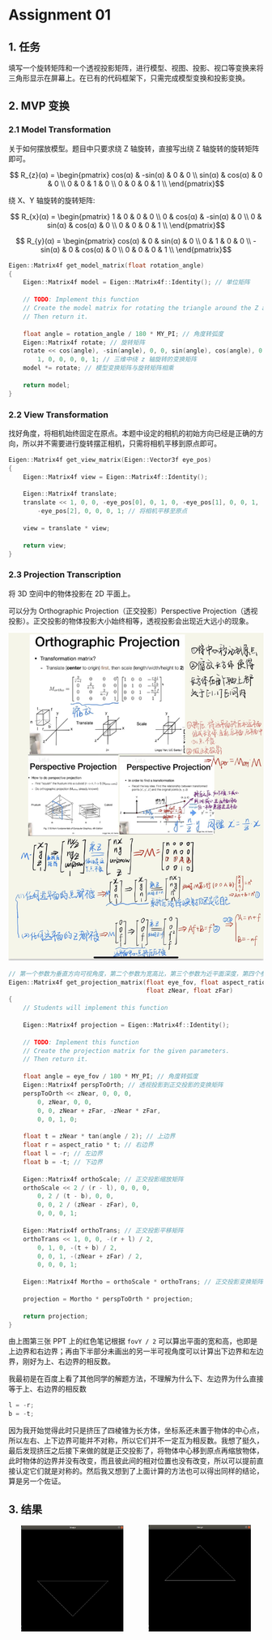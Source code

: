 # Assignment 01

## 1. 任务

填写一个旋转矩阵和一个透视投影矩阵，进行模型、视图、投影、视口等变换来将三角形显示在屏幕上。在已有的代码框架下，只需完成模型变换和投影变换。

## 2. MVP 变换

### 2.1 Model Transformation

关于如何摆放模型。题目中只要求绕 Z 轴旋转，直接写出绕 Z 轴旋转的旋转矩阵即可。

$$
R_{z}(α) = \begin{pmatrix}
cos(α) & -sin(α) & 0 & 0 \\
sin(α) & cos(α) & 0 & 0 \\
0 & 0 & 1 & 0 \\
0 & 0 & 0 & 1 \\
\end{pmatrix}$$

绕 X、Y 轴旋转的旋转矩阵:

$$
R_{x}(α) = \begin{pmatrix}
1 & 0 & 0 & 0 \\
0 & cos(α) & -sin(α) & 0 \\
0 & sin(α) & cos(α) & 0 \\
0 & 0 & 0 & 1 \\
\end{pmatrix}$$

$$
R_{y}(α) = \begin{pmatrix}
cos(α) & 0 & sin(α) & 0 \\
0 & 1 & 0 & 0 \\
-sin(α) & 0 & cos(α) & 0 \\
0 & 0 & 0 & 1 \\
\end{pmatrix}$$

```C++
Eigen::Matrix4f get_model_matrix(float rotation_angle)
{
    Eigen::Matrix4f model = Eigen::Matrix4f::Identity(); // 单位矩阵

    // TODO: Implement this function
    // Create the model matrix for rotating the triangle around the Z axis.
    // Then return it.

    float angle = rotation_angle / 180 * MY_PI; // 角度转弧度
    Eigen::Matrix4f rotate; // 旋转矩阵
    rotate << cos(angle), -sin(angle), 0, 0, sin(angle), cos(angle), 0, 0, 0, 0,
        1, 0, 0, 0, 0, 1; // 三维中绕 z 轴旋转的变换矩阵
    model *= rotate; // 模型变换矩阵与旋转矩阵相乘

    return model;
}
```

### 2.2 View Transformation

找好角度，将相机始终固定在原点。本题中设定的相机的初始方向已经是正确的方向，所以并不需要进行旋转摆正相机，只需将相机平移到原点即可。

```cpp
Eigen::Matrix4f get_view_matrix(Eigen::Vector3f eye_pos)
{
    Eigen::Matrix4f view = Eigen::Matrix4f::Identity();

    Eigen::Matrix4f translate;
    translate << 1, 0, 0, -eye_pos[0], 0, 1, 0, -eye_pos[1], 0, 0, 1,
        -eye_pos[2], 0, 0, 0, 1; // 将相机平移至原点

    view = translate * view;

    return view;
}
```

### 2.3 Projection Transcription

将 3D 空间中的物体投影在 2D 平面上。

可以分为 Orthographic Projection（正交投影）Perspective Projection（透视投影）。正交投影的物体投影大小始终相等，透视投影会出现近大远小的现象。

![图片](./projection.jpg "两种投影变换矩阵推导")

```cpp
// 第一个参数为垂直方向可视角度，第二个参数为宽高比，第三个参数为近平面深度，第四个参数为远平面深度
Eigen::Matrix4f get_projection_matrix(float eye_fov, float aspect_ratio,
                                      float zNear, float zFar)
{
    // Students will implement this function

    Eigen::Matrix4f projection = Eigen::Matrix4f::Identity();

    // TODO: Implement this function
    // Create the projection matrix for the given parameters.
    // Then return it.

    float angle = eye_fov / 180 * MY_PI; // 角度转弧度
    Eigen::Matrix4f perspToOrth; // 透视投影到正交投影的变换矩阵
    perspToOrth << zNear, 0, 0, 0,
        0, zNear, 0, 0,
        0, 0, zNear + zFar, -zNear * zFar,
        0, 0, 1, 0;
    
    float t = zNear * tan(angle / 2); // 上边界
    float r = aspect_ratio * t; // 右边界
    float l = -r; // 左边界
    float b = -t; // 下边界

    Eigen::Matrix4f orthoScale; // 正交投影缩放矩阵
    orthoScale << 2 / (r - l), 0, 0, 0,
        0, 2 / (t - b), 0, 0,
        0, 0, 2 / (zNear - zFar), 0,
        0, 0, 0, 1;
    
    Eigen::Matrix4f orthoTrans; // 正交投影平移矩阵
    orthoTrans << 1, 0, 0, -(r + l) / 2,
        0, 1, 0, -(t + b) / 2,
        0, 0, 1, -(zNear + zFar) / 2,
        0, 0, 0, 1;

    Eigen::Matrix4f Mortho = orthoScale * orthoTrans; // 正交投影变换矩阵

    projection = Mortho * perspToOrth * projection;

    return projection;
}
```

由上图第三张 PPT 上的红色笔记根据 `fovY / 2` 可以算出平面的宽和高，也即是上边界和右边界；再由下半部分未画出的另一半可视角度可以计算出下边界和左边界，刚好为上、右边界的相反数。

我最初是在百度上看了其他同学的解题方法，不理解为什么下、左边界为什么直接等于上、右边界的相反数
```cpp
l = -r; 
b = -t;
```
因为我开始觉得此时只是挤压了四棱锥为长方体，坐标系还未置于物体的中心点，所以左右、上下边界可能并不对称，所以它们并不一定互为相反数。我想了挺久，最后发现挤压之后接下来做的就是正交投影了，将物体中心移到原点再缩放物体，此时物体的边界并没有改变，而且彼此间的相对位置也没有改变，所以可以提前直接认定它们就是对称的。然后我又想到了上面计算的方法也可以得出同样的结论，算是另一个佐证。

## 3. 结果

<center>
    <img src="./result1.jpg" width="40%">
    &emsp;&emsp;&emsp;
    <img src="./result2.jpg" width="40%">
</center>